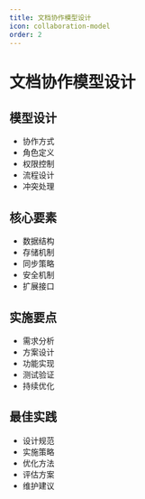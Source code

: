 ```yaml
---
title: 文档协作模型设计
icon: collaboration-model
order: 2
---
```


# 文档协作模型设计

## 模型设计
- 协作方式
- 角色定义
- 权限控制
- 流程设计
- 冲突处理

## 核心要素
- 数据结构
- 存储机制
- 同步策略
- 安全机制
- 扩展接口

## 实施要点
- 需求分析
- 方案设计
- 功能实现
- 测试验证
- 持续优化

## 最佳实践
- 设计规范
- 实施策略
- 优化方法
- 评估方案
- 维护建议

